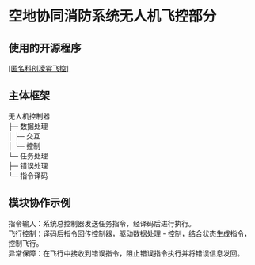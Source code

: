 # 空地协同消防系统无人机飞控部分

## 使用的开源程序

[[匿名科创凌霄飞控]](https://www.anotc.com/)


## 主体框架
无人机控制器  
├─ 数据处理  
│  ├─ 交互  
│  └─ 控制  
└─ 任务处理  
   ├─ 错误处理  
   └─ 指令译码  


## 模块协作示例
指令输入：系统总控制器发送任务指令，经译码后进行执行。</br>
飞行控制：译码后指令回传控制器，驱动数据处理 - 控制，结合状态生成指令，控制飞行。</br>
异常保障：在飞行中接收到错误指令，阻止错误指令执行并将错误信息发回。</br>